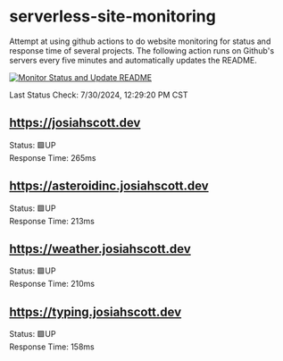 # serverless-site-monitoring
Attempt at using github actions to do website monitoring for status and response time of several projects. The following action runs on Github's servers every five minutes and automatically updates the README.  

[![Monitor Status and Update README](https://github.com/JosiahSco/serverless-site-monitoring/actions/workflows/monitor.yaml/badge.svg)](https://github.com/JosiahSco/serverless-site-monitoring/actions/workflows/monitor.yaml)

Last Status Check: 7/30/2024, 12:29:20 PM CST

## https://josiahscott.dev
Status: 🟩UP  
Response Time: 265ms

## https://asteroidinc.josiahscott.dev
Status: 🟩UP  
Response Time: 213ms

## https://weather.josiahscott.dev
Status: 🟩UP  
Response Time: 210ms

## https://typing.josiahscott.dev
Status: 🟩UP  
Response Time: 158ms

